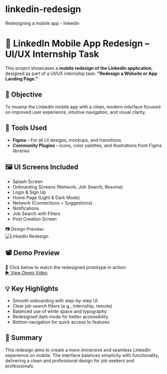 # linkedin-redesign
Redesigning a mobile app - linkedin

# 📱 LinkedIn Mobile App Redesign – UI/UX Internship Task

This project showcases a **mobile redesign of the LinkedIn application**, designed as part of a UI/UX internship task: **"Redesign a Website or App Landing Page."**


## 🎯 Objective

To revamp the LinkedIn mobile app with a clean, modern interface focused on improved user experience, intuitive navigation, and visual clarity.


## 🎨 Tools Used

- **Figma** – For all UI designs, mockups, and transitions
- **Community Plugins** – Icons, color palettes, and illustrations from Figma libraries


## 🖼️ UI Screens Included

- Splash Screen  
- Onboarding Screens (Network, Job Search, Resume)  
- Login & Sign Up  
- Home Page (Light & Dark Mode)  
- Network (Connections + Suggestions)  
- Notifications  
- Job Search with Filters  
- Post Creation Screen

📷 Design Preview:  
![LinkedIn Redesign](./Screenshot%202025-03-08%20085740.png)


## 📽️ Demo Preview

🎥 Click below to watch the redesigned prototype in action:  
[▶️ View Demo Video](./linkedin.mp4)


## 💡 Key Highlights

- Smooth onboarding with step-by-step UI  
- Clear job search filters (e.g., internship, remote)  
- Balanced use of white space and typography  
- Redesigned dark mode for better accessibility  
- Bottom navigation for quick access to features


## 📌 Summary

This redesign aims to create a more immersive and seamless LinkedIn experience on mobile. The interface balances simplicity with functionality, delivering a clean and professional design for job seekers and professionals.

